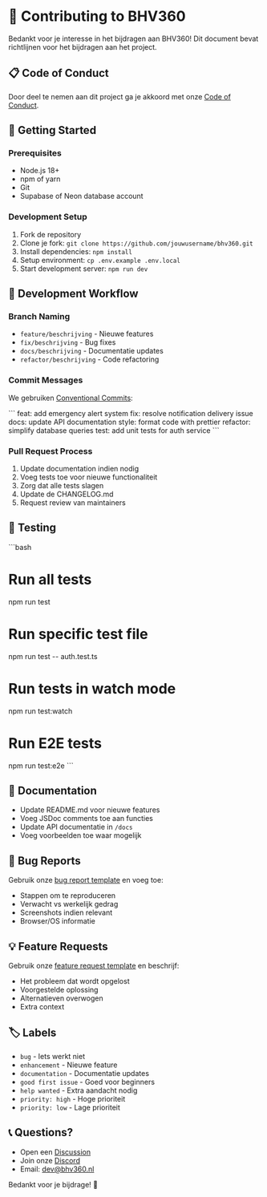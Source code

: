 # 🤝 Contributing to BHV360

Bedankt voor je interesse in het bijdragen aan BHV360! Dit document bevat richtlijnen voor het bijdragen aan het project.

## 📋 Code of Conduct

Door deel te nemen aan dit project ga je akkoord met onze [Code of Conduct](CODE_OF_CONDUCT.md).

## 🚀 Getting Started

### Prerequisites
- Node.js 18+ 
- npm of yarn
- Git
- Supabase of Neon database account

### Development Setup
1. Fork de repository
2. Clone je fork: `git clone https://github.com/jouwusername/bhv360.git`
3. Install dependencies: `npm install`
4. Setup environment: `cp .env.example .env.local`
5. Start development server: `npm run dev`

## 🔄 Development Workflow

### Branch Naming
- `feature/beschrijving` - Nieuwe features
- `fix/beschrijving` - Bug fixes  
- `docs/beschrijving` - Documentatie updates
- `refactor/beschrijving` - Code refactoring

### Commit Messages
We gebruiken [Conventional Commits](https://www.conventionalcommits.org/):

\`\`\`
feat: add emergency alert system
fix: resolve notification delivery issue
docs: update API documentation
style: format code with prettier
refactor: simplify database queries
test: add unit tests for auth service
\`\`\`

### Pull Request Process
1. Update documentation indien nodig
2. Voeg tests toe voor nieuwe functionaliteit
3. Zorg dat alle tests slagen
4. Update de CHANGELOG.md
5. Request review van maintainers

## 🧪 Testing

\`\`\`bash
# Run all tests
npm run test

# Run specific test file
npm run test -- auth.test.ts

# Run tests in watch mode
npm run test:watch

# Run E2E tests
npm run test:e2e
\`\`\`

## 📝 Documentation

- Update README.md voor nieuwe features
- Voeg JSDoc comments toe aan functies
- Update API documentatie in `/docs`
- Voeg voorbeelden toe waar mogelijk

## 🐛 Bug Reports

Gebruik onze [bug report template](.github/ISSUE_TEMPLATE/bug_report.md) en voeg toe:
- Stappen om te reproduceren
- Verwacht vs werkelijk gedrag
- Screenshots indien relevant
- Browser/OS informatie

## 💡 Feature Requests

Gebruik onze [feature request template](.github/ISSUE_TEMPLATE/feature_request.md) en beschrijf:
- Het probleem dat wordt opgelost
- Voorgestelde oplossing
- Alternatieven overwogen
- Extra context

## 🏷️ Labels

- `bug` - Iets werkt niet
- `enhancement` - Nieuwe feature
- `documentation` - Documentatie updates
- `good first issue` - Goed voor beginners
- `help wanted` - Extra aandacht nodig
- `priority: high` - Hoge prioriteit
- `priority: low` - Lage prioriteit

## 📞 Questions?

- Open een [Discussion](https://github.com/jouwusername/bhv360/discussions)
- Join onze [Discord](https://discord.gg/bhv360)
- Email: dev@bhv360.nl

Bedankt voor je bijdrage! 🙏
